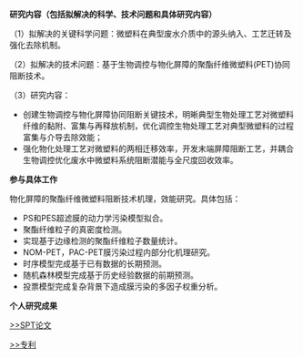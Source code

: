 **研究内容（包括拟解决的科学、技术问题和具体研究内容）**

（1）拟解决的关键科学问题：微塑料在典型废水介质中的源头纳入、工艺迁转及强化去除机制。

（2）拟解决的技术问题：基于生物调控与物化屏障的聚酯纤维微塑料(PET)协同阻断技术。

（3）研究内容：

- 创建生物调控与物化屏障协同阻断关键技术，明晰典型生物处理工艺对微塑料纤维的黏附、富集与再释放机制，优化调控生物处理工艺对典型微塑料的过程富集与介导去除效能；
- 强化物化处理工艺对微塑料的两相迁移效率，开发末端屏障阻断工艺，并耦合生物调控优化废水中微塑料系统阻断潜能与全尺度回收效率。

**参与具体工作**

物化屏障的聚酯纤维微塑料阻断技术机理，效能研究。具体包括：

- PS和PES超滤膜的动力学污染模型拟合。
- 聚酯纤维粒子的真密度检测。
- 实现基于边缘检测的聚酯纤维粒子数量统计。
- NOM-PET，PAC-PET膜污染过程内部分化机理研究。
- 时序模型完成基于已有数据的长期预测。
- 随机森林模型完成基于历史经验数据的前期预测。
- 投票模型完成复杂背景下造成膜污染的多因子权重分析。

**个人研究成果**

[>>SPT论文](Personal_achievements/SPT/)

[>>专利](Personal_achievements/Patent/) 
